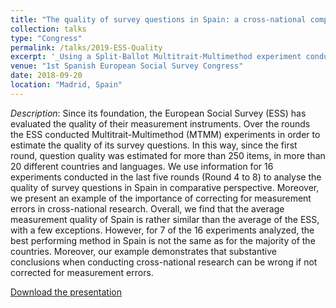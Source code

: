 ```yaml
---
title: "The quality of survey questions in Spain: a cross-national comparison"
collection: talks
type: "Congress"
permalink: /talks/2019-ESS-Quality
excerpt: '_Using a Split-Ballot Multitrait-Multimethod experiment conducted in the European Social Survey round 8, I explored the quality of questions in Spain with the one in other participating countries_ [Read more](https://orioljbosch.github.io/talks/2019-ESS-Quality)'
venue: "1st Spanish European Social Survey Congress"
date: 2018-09-20
location: "Madrid, Spain"
---
```


_Description_: Since its foundation, the European Social Survey (ESS) has evaluated the quality of their measurement instruments. Over the rounds the ESS conducted Multitrait-Multimethod (MTMM) experiments in order to estimate the quality of its survey questions. In this way, since the first round, question quality was estimated for more than 250 items, in more than 20 different countries and languages. We use information for 16 experiments conducted in the last five rounds (Round 4 to 8) to analyse the quality of survey questions in Spain in comparative perspective. Moreover, we present an example of the importance of correcting for measurement errors in cross-national research. 
Overall, we find that the average measurement quality of Spain is rather similar than the average of the ESS, with a few exceptions. However, for 7 of the 16 experiments analyzed, the best performing method in Spain is not the same as for the majority of the countries. Moreover, our example demonstrates that substantive conclusions when conducting cross-national research can be wrong if not corrected for measurement errors.

[Download the presentation](http://orioljbosch.github.io/files/Bosch_Oriol_ESS.pptx)
